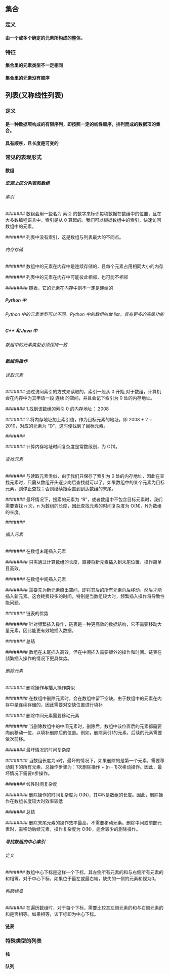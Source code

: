 ## 集合

### 定义

#### 由一个或多个确定的元素所构成的整体。

### 特征

#### 集合里的元素类型不一定相同

#### 集合里的元素没有顺序

## 列表(又称线性列表)

### 定义

#### 是一种数据项构成的有限序列，即按照一定的线性顺序，排列而成的数据项的集合。

#### 具有顺序，且长度是可变的

### 常见的表现形式

#### 数组

##### 宏观上区分列表和数组

###### 索引

####### 数组会用一些名为 索引 的数字来标识每项数据在数组中的位置，且在大多数编程语言中，索引是从 0 算起的。我们可以根据数组中的索引，快速访问数组中的元素。

####### 列表中没有索引，这是数组与列表最大的不同点。

###### 内存存储

####### 数组中的元素在内存中是连续存储的，且每个元素占用相同大小的内存

####### 列表中的元素在内存中可能彼此相邻，也可能不相邻

######## 链表，它的元素在内存中则不一定是连续的

##### Python 中

###### Python 中的元素类型可以不同。Python 中的数组叫做 list，具有更多的高级功能

##### C++ 和 Java 中

###### 数组中的元素类型必须保持一致

##### 数组的操作

###### 读取元素

####### 通过访问索引的方式来读取的，索引一般从 0 开始,对于数组，计算机会在内存中为其申请一段 连续 的空间，并且会记下索引为 0 处的内存地址。

####### 1.找到该数组的索引 0 的内存地址： 2008

####### 2.将内存地址加上索引值，作为目标元素的地址，即 2008 + 2 = 2010，对应的元素为 “D”，这时便找到了目标元素。

#######

####### 计算内存地址时间复杂度是常数级别，为 O(1)。

###### 查找元素

####### 与读取元素类似，由于我们只保存了索引为 0 处的内存地址，因此在查找元素时，只需从数组开头逐步向后查找就可以了。如果数组中的某个元素为目标元素，则停止查找；否则继续搜索直到到达数组的末尾。

####### 最坏情况下，搜索的元素为 “R”，或者数组中不包含目标元素时，我们需要查找 n 次，n 为数组的长度，因此查找元素的时间复杂度为 O(N)，N为数组的长度。

#######

###### 插入元素

####### 在数组末尾插入元素

######## 只需通过计算数组的长度，直接将新元素插入到末尾位置，操作简单且高效。

####### 在数组中间插入元素

######## 需要先为新元素腾出空间，即将其后的所有元素向后移动，然后才能插入新元素。这会耗费较多的时间，特别是当数组较大时，频繁插入操作将导致性能问题。

####### 链表的优势

######## 针对频繁插入操作，链表是一种更高效的数据结构，它不需要移动大量元素，因此能更有效地插入数据。

####### 总结

######## 数组在末尾插入高效，但在中间插入需要额外的操作和时间。链表在频繁插入操作的情况下更具优势。

###### 删除元素

####### 删除操作与插入操作类似

######## 在数组中删除元素时，会在数组中留下空缺。由于数组中的元素在内存中是连续存储的，因此需要对空缺位置进行填补

####### 删除中间元素需要移动元素

######## 当删除数组中的中间元素时，删除后，数组中该位置后的元素都需要向前移动一位，以填补删除后的位置。例如，删除索引1的元素，后续的元素需要依次前移。

####### 最坏情况的时间复杂度

######## 当数组长度为n时，最坏的情况下，如果删除的是第一个元素，需要移动剩下的所有元素，总操作步骤为：1次删除操作 + (n - 1)次移动操作。因此，最坏情况下需要n步操作。

####### 线性时间复杂度

######## 删除操作的时间复杂度为 O(N)，其中N是数组的长度。因此，删除操作在数组长度较大时效率较低

####### 总结

######## 删除末尾元素的操作效率最高，不需要移动元素。删除中间或前部元素时，需移动后续元素，操作复杂度为 O(N)，适合较少的删除操作。

##### 寻找数组的中心索引

###### 定义

####### 数组中心下标是这样一个下标，其左侧所有元素的和与右侧所有元素的和相等。对于中心下标，如果位于最左或最右端，缺失的一侧的元素和视为0。

###### 判断标准

####### 在遍历数组时，对于每个下标，需要比较其左侧元素的和与右侧元素的和是否相等。如果相等，该下标即为中心下标。

#### 链表

### 特殊类型的列表

#### 栈

#### 队列